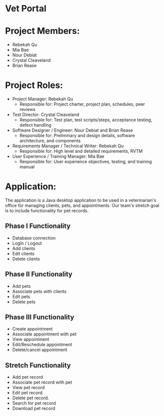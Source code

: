 # Vet Portal

# Project Members:
- Rebekah Qu
- Mia Bae
- Nour Debiat
- Crystal Cleaveland
- Brian Rease

# Project Roles:
- Project Manager: Rebekah Qu
  - Responsible for: Project charter, project plan, schedules, peer reviews
- Test Director: Crystal Cleaveland
  - Responsible for: Test plan, test scripts/steps, acceptance testing, defect handling
- Software Designer / Engineer: Nour Debiat and Brian Rease
  - Responsible for: Preliminary and design details, software architecture, and components
- Requirements Manager / Technical Writer: Rebekah Qu
  - Responsible for: High level and detailed requirements, RVTM
- User Experience / Training Manager: Mia Bae
  - Responsible for: User experience objectives, testing, and training manual
  
# Application:
The application is a Java desktop application to be used in a veterinarian's office for managing clients, pets, and appointments. Our team's stretch goal is to include functionality for pet records. 
  
## Phase I Functionality
- Database connection
- Login / Logout
- Add clients
- Edit clients
- Delete clients
  
## Phase II Functionality
- Add pets 
- Associate pets with clients
- Edit pets
- Delete pets
  
## Phase III Functionality
- Create appointment
- Associate appointment with pet
- View appointment
- Edit/Reschedule appointment
- Delete/cancel appointment

## Stretch Functionality
- Add pet record
- Associate pet record with pet
- View pet record
- Edit pet record
- Delete pet record.
- Search for pet record
- Download pet record
